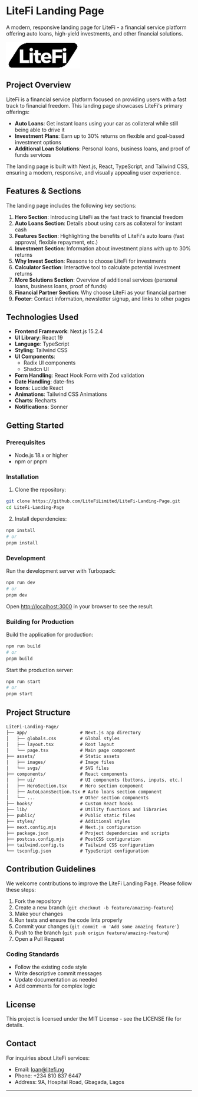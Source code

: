 # LiteFi Landing Page

A modern, responsive landing page for LiteFi - a financial service platform offering auto loans, high-yield investments, and other financial solutions.

![LiteFi Banner](public/logo.ico)

## Project Overview

LiteFi is a financial service platform focused on providing users with a fast track to financial freedom. This landing page showcases LiteFi's primary offerings:

- **Auto Loans**: Get instant loans using your car as collateral while still being able to drive it
- **Investment Plans**: Earn up to 30% returns on flexible and goal-based investment options
- **Additional Loan Solutions**: Personal loans, business loans, and proof of funds services

The landing page is built with Next.js, React, TypeScript, and Tailwind CSS, ensuring a modern, responsive, and visually appealing user experience.

## Features & Sections

The landing page includes the following key sections:

1. **Hero Section**: Introducing LiteFi as the fast track to financial freedom
2. **Auto Loans Section**: Details about using cars as collateral for instant cash
3. **Features Section**: Highlighting the benefits of LiteFi's auto loans (fast approval, flexible repayment, etc.)
4. **Investment Section**: Information about investment plans with up to 30% returns
5. **Why Invest Section**: Reasons to choose LiteFi for investments
6. **Calculator Section**: Interactive tool to calculate potential investment returns
7. **More Solutions Section**: Overview of additional services (personal loans, business loans, proof of funds)
8. **Financial Partner Section**: Why choose LiteFi as your financial partner
9. **Footer**: Contact information, newsletter signup, and links to other pages

## Technologies Used

- **Frontend Framework**: Next.js 15.2.4
- **UI Library**: React 19
- **Language**: TypeScript
- **Styling**: Tailwind CSS
- **UI Components**: 
  - Radix UI components
  - Shadcn UI
- **Form Handling**: React Hook Form with Zod validation
- **Date Handling**: date-fns
- **Icons**: Lucide React
- **Animations**: Tailwind CSS Animations
- **Charts**: Recharts
- **Notifications**: Sonner

## Getting Started

### Prerequisites

- Node.js 18.x or higher
- npm or pnpm

### Installation

1. Clone the repository:
```bash
git clone https://github.com/LiteFiLimited/LiteFi-Landing-Page.git
cd LiteFi-Landing-Page
```

2. Install dependencies:
```bash
npm install
# or
pnpm install
```

### Development

Run the development server with Turbopack:

```bash
npm run dev
# or
pnpm dev
```

Open [http://localhost:3000](http://localhost:3000) in your browser to see the result.

### Building for Production

Build the application for production:

```bash
npm run build
# or
pnpm build
```

Start the production server:

```bash
npm run start
# or
pnpm start
```

## Project Structure

```
LiteFi-Landing-Page/
├── app/                    # Next.js app directory
│   ├── globals.css         # Global styles
│   ├── layout.tsx          # Root layout
│   └── page.tsx            # Main page component
├── assets/                 # Static assets
│   ├── images/             # Image files
│   └── svgs/               # SVG files
├── components/             # React components
│   ├── ui/                 # UI components (buttons, inputs, etc.)
│   ├── HeroSection.tsx     # Hero section component
│   ├── AutoLoansSection.tsx # Auto loans section component
│   └── ...                 # Other section components
├── hooks/                  # Custom React hooks
├── lib/                    # Utility functions and libraries
├── public/                 # Public static files
├── styles/                 # Additional styles
├── next.config.mjs         # Next.js configuration
├── package.json            # Project dependencies and scripts
├── postcss.config.mjs      # PostCSS configuration
├── tailwind.config.ts      # Tailwind CSS configuration
└── tsconfig.json           # TypeScript configuration
```

## Contribution Guidelines

We welcome contributions to improve the LiteFi Landing Page. Please follow these steps:

1. Fork the repository
2. Create a new branch (`git checkout -b feature/amazing-feature`)
3. Make your changes
4. Run tests and ensure the code lints properly
5. Commit your changes (`git commit -m 'Add some amazing feature'`)
6. Push to the branch (`git push origin feature/amazing-feature`)
7. Open a Pull Request

### Coding Standards

- Follow the existing code style
- Write descriptive commit messages
- Update documentation as needed
- Add comments for complex logic

## License

This project is licensed under the MIT License - see the LICENSE file for details.

## Contact

For inquiries about LiteFi services:
- Email: loan@litefi.ng
- Phone: +234 810 837 6447
- Address: 9A, Hospital Road, Gbagada, Lagos

---
